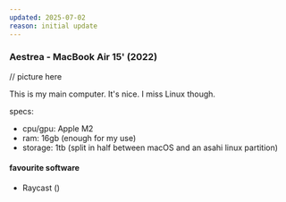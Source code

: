 ```yaml
---
updated: 2025-07-02
reason: initial update
---
```


### Aestrea - MacBook Air 15' (2022)

// picture here

This is my main computer. It's nice. I miss Linux though.

specs:
- cpu/gpu: Apple M2
- ram: 16gb (enough for my use)
- storage: 1tb (split in half between macOS and an asahi linux partition)

#### favourite software

- Raycast ()